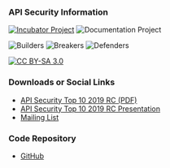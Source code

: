 ### API Security Information

[![Incubator Project][inc-proj-logo]][inc-proj]
![Documentation Project][doc-proj-logo]

![Builders][builders-logo]
![Breakers][breakers-logo]
![Defenders][defenders-logo]

[![CC BY-SA 3.0][license-logo]][license]

### Downloads or Social Links

* [API Security Top 10 2019 RC (PDF)][rc-pdf]
* [API Security Top 10 2019 RC Presentation][rc-ppt]
* [Mailing List][ml]

### Code Repository

* [GitHub][github]

[inc-proj]: #incubator-project
[inc-proj-logo]: https://github.com/OWASP/www--site-theme/blob/master/assets/images/common/owasp_level_incubator.svg
[builders-logo]: https://github.com/OWASP/www--site-theme/blob/master/assets/images/common/owasp_builders.svg
[breakers-logo]: https://github.com/OWASP/www--site-theme/blob/master/assets/images/common/owasp_breakers.svg
[defenders-logo]: https://github.com/OWASP/www--site-theme/blob/master/assets/images/common/owasp_defenders.svg
[license]: http://creativecommons.org/licenses/by-sa/3.0/
[license-logo]: https://www.owasp.org/images/8/84/Cc-button-y-sa-small.png
[doc-proj-logo]: https://github.com/OWASP/www--site-theme/blob/master/assets/images/common/owasp_documentation_project.svg
[rc-pdf]: https://github.com/OWASP/API-Security/raw/master/2019/en/dist/owasp-api-security-top-10.pdf
[rc-ppt]: https://www.owasp.org/images/5/59/API_Security_Top_10_RC.pdf
[github]: https://github.com/OWASP/API-Security
[ml]: https://groups.google.com/a/owasp.org/d/forum/api-security-project
